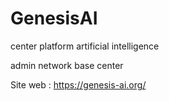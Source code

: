 # GenesisAI
center platform artificial intelligence

admin network base center 
 
 Site web : https://genesis-ai.org/
